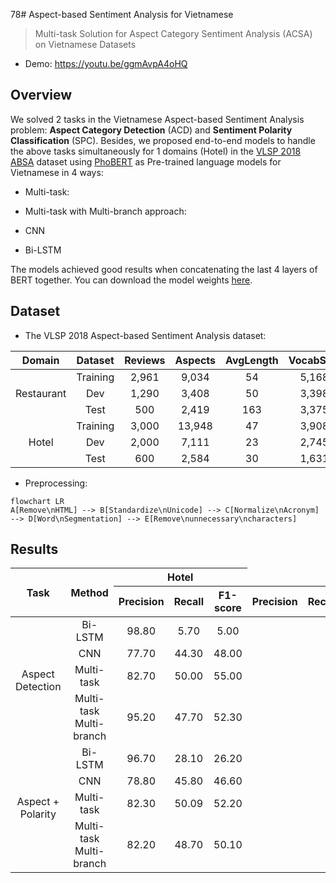 78# Aspect-based Sentiment Analysis for Vietnamese
> Multi-task Solution for Aspect Category Sentiment Analysis (ACSA) on Vietnamese Datasets
- Demo: https://youtu.be/ggmAvpA4oHQ

## Overview

We solved 2 tasks in the Vietnamese Aspect-based Sentiment Analysis problem: **Aspect Category Detection** (ACD) and **Sentiment Polarity Classification** (SPC). Besides, we proposed end-to-end models to handle the above tasks simultaneously for 1 domains (Hotel) in the [VLSP 2018 ABSA](https://vlsp.org.vn/vlsp2018/eval/sa) dataset using [PhoBERT](https://github.com/VinAIResearch/PhoBERT) as Pre-trained language models for Vietnamese in 4 ways: 
- Multi-task:

- Multi-task with Multi-branch approach:

- CNN

- Bi-LSTM

The models achieved good results when concatenating the last 4 layers of BERT together. You can download the model weights [here](https://drive.google.com/file/d/1YKnZnoehv31n3vFhs8ZDZ00ClwU0gUPI/view?usp=sharing).


## Dataset
- The VLSP 2018 Aspect-based Sentiment Analysis dataset:

|   Domain   |  Dataset | Reviews | Aspects | AvgLength | VocabSize | DiffVocab |
|:----------:|:--------:|:-------:|:-------:|:---------:|:---------:|:---------:|
|            | Training |  2,961  |  9,034  |     54    |   5,168   |     -     |
| Restaurant |    Dev   |  1,290  |  3,408  |     50    |   3,398   |   1,702   |
|            |   Test   |   500   |  2,419  |    163    |   3,375   |   1,729   |
|            | Training |  3,000  |  13,948 |     47    |   3,908   |     -     |
|    Hotel   |    Dev   |  2,000  |  7,111  |     23    |   2,745   |   1,059   |
|            |   Test   |   600   |  2,584  |     30    |   1,631   |    346    |

- Preprocessing: 
```mermaid 
flowchart LR
A[Remove\nHTML] --> B[Standardize\nUnicode] --> C[Normalize\nAcronym] --> D[Word\nSegmentation] --> E[Remove\nunnecessary\ncharacters]
```

## Results
<table>
<thead>
  <tr>
    <th rowspan="2">Task</th>
    <th rowspan="2">Method</th>
    <th colspan="3">Hotel</th>
  </tr>
  <tr>
    <th>Precision</th>
    <th>Recall</th>
    <th>F1-score</th>
    <th>Precision</th>
    <th>Recall</th>
    <th>F1-score</th>
  </tr>
</thead>
<tbody>
  <tr>
    <td align="center" rowspan="4">Aspect<br>Detection</td>
    <td align="center">Bi-LSTM</td>
    <td align="center">98.80</td>
    <td align="center">5.70</td>
    <td align="center">5.00</td>
  </tr>
  <tr>
    <td align="center">CNN</td>
    <td align="center">77.70</td>
    <td align="center">44.30</td>
    <td align="center">48.00</td>
  </tr>
  <tr>
    <td align="center">Multi-task</td>
    <td align="center">82.70</td>
    <td align="center">50.00</td>
    <td align="center">55.00</td>
  </tr>
  <tr>
    <td align="center">Multi-task Multi-branch</td>
    <td align="center">95.20</td>
    <td align="center">47.70</td>
    <td align="center">52.30</td>
  </tr>
  <tr>
    <td align="center" rowspan="4">Aspect +<br>Polarity</td>
    <td align="center">Bi-LSTM</td>
    <td align="center">96.70</td>
    <td align="center">28.10</td>
    <td align="center">26.20</td>
  </tr>
  <tr>
    <td align="center">CNN</td>
    <td align="center">78.80</td>
    <td align="center">45.80</td>
    <td align="center">46.60</td>
  </tr>
  <tr>
    <td align="center">Multi-task</td>
    <td align="center">82.30</td>
    <td align="center">50.09</td>
    <td align="center">52.20</td>
  </tr>
  <tr>
    <td align="center">Multi-task Multi-branch</td>
    <td align="center">82.20</td>
    <td align="center">48.70</td>
    <td align="center">50.10</td>
  </tr>
</tbody>
</table>
